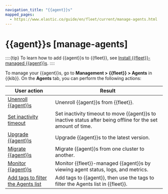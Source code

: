 ```yaml
---
navigation_title: "{{agent}}s"
mapped_pages:
  - https://www.elastic.co/guide/en/fleet/current/manage-agents.html
---
```


# {{agent}}s [manage-agents]


::::{tip}
To learn how to add {{agent}}s to {{fleet}}, see [Install {{fleet}}-managed {{agent}}s](/reference/fleet/install-fleet-managed-elastic-agent.md).
::::


To manage your {{agent}}s, go to **Management > {{fleet}} > Agents** in {{kib}}. On the **Agents** tab, you can perform the following actions:

| User action | Result |
| --- | --- |
| [Unenroll {{agent}}s](/reference/fleet/unenroll-elastic-agent.md) | Unenroll {{agent}}s from {{fleet}}. |
| [Set inactivity timeout](/reference/fleet/set-inactivity-timeout.md) | Set inactivity timeout to move {{agent}}s to inactive status after being offline for the set amount of time. |
| [Upgrade {{agent}}s](/reference/fleet/upgrade-elastic-agent.md) | Upgrade {{agent}}s to the latest version. |
| [Migrate {{agent}}s](/reference/fleet/migrate-elastic-agent.md) | Migrate {{agent}}s from one cluster to another. |
| [Monitor {{agent}}s](/reference/fleet/monitor-elastic-agent.md) | Monitor {{fleet}}-managed {{agent}}s by viewing agent status, logs, and metrics. |
| [Add tags to filter the Agents list](/reference/fleet/filter-agent-list-by-tags.md) | Add tags to {{agent}}, then use the tags to filter the Agents list in {{fleet}}. |








